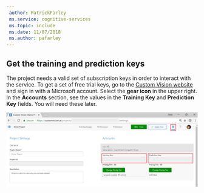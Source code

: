 ```yaml
---
 author: PatrickFarley
 ms.service: cognitive-services
 ms.topic: include
 ms.date: 11/07/2018
 ms.author: pafarley
---
```


## Get the training and prediction keys

The project needs a valid set of subscription keys in order to interact with the service. To get a set of free trial keys, go to the [Custom Vision website](https://customvision.ai) and sign in with a Microsoft account. Select the __gear icon__ in the upper right. In the __Accounts__ section, see the values in the __Training Key__ and __Prediction Key__ fields. You will need these later. 

![Image of the keys UI](../media/csharp-tutorial/training-prediction-keys.png)